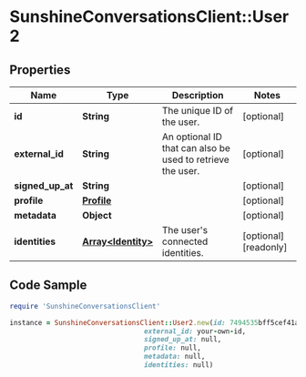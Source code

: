 # SunshineConversationsClient::User2

## Properties

Name | Type | Description | Notes
------------ | ------------- | ------------- | -------------
**id** | **String** | The unique ID of the user. | [optional] 
**external_id** | **String** | An optional ID that can also be used to retrieve the user.  | [optional] 
**signed_up_at** | **String** |  | [optional] 
**profile** | [**Profile**](Profile.md) |  | [optional] 
**metadata** | **Object** |  | [optional] 
**identities** | [**Array&lt;Identity&gt;**](Identity.md) | The user&#39;s connected identities. | [optional] [readonly] 

## Code Sample

```ruby
require 'SunshineConversationsClient'

instance = SunshineConversationsClient::User2.new(id: 7494535bff5cef41a15be74d,
                                 external_id: your-own-id,
                                 signed_up_at: null,
                                 profile: null,
                                 metadata: null,
                                 identities: null)
```


